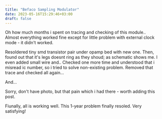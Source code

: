 ```yaml
---
title: "Befaco Sampling Modulator"
date: 2023-05-16T15:29:46+03:00
draft: false
---
```


Oh how much months i spent on tracing and checking of this module.. Almost everything worked fine except for little problem with external clock mode - it didn't worked.

Resoldered tiny smd transistor pair under opamp bed with new one. Then, found out that it's legs doesnt ring as they shoud; as schematic shows me. I even added small wire and.. Checked one more time and understood that i misread ic number, so i tried to solve non-existing problem. Removed that trace and checked all again...

And...

Sorry, don't have photo, but that pain which i had there - worth adding this post.

Fiunally, all is working well. This 1-year problem finally resoled. Very satisfying!

